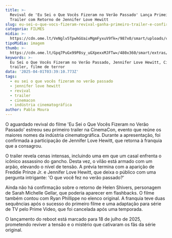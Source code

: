 ```yaml
---
title: >-
  Revival de 'Eu Sei o Que Vocês Fizeram no Verão Passado' Lança Primeiro
  Trailer com Retorno de Jennifer Love Hewitt
slug: eu-sei-o-que-vocs-fizeram-revival-ganha-primeiro-trailer-e-confirma-atriz
categoria: FILMES
midia: >-
  https://cdn.ome.lt/VeNglv5TpwhGUaivMgmFyxuV9fk=/987x0/smart/uploads/conteudo/fotos/eu-sei-o-que-voces-fizeram-passado.png
tipoMidia: imagem
thumb: >-
  https://cdn.ome.lt/Gpq7PuGx99P8sy_uGXpexxMJFTw=/480x360/smart/extras/conteudos/omelete_THUMB_-_2025-03-18T124228.570.png
keywords: >-
  Eu Sei o Que Vocês Fizeram no Verão Passado, Jennifer Love Hewitt, CinemaCon,
  trailer, filme de terror
data: '2025-04-01T03:39:10.773Z'
tags:
  - eu sei o que vocês fizeram no verão passado
  - jennifer love hewitt
  - revival
  - trailer
  - cinemacon
  - indústria cinematográfica
author: Pablo Moura
---
```


O aguardado revival do filme 'Eu Sei o Que Vocês Fizeram no Verão Passado' estreou seu primeiro trailer na CinemaCon, evento que reúne os maiores nomes da indústria cinematográfica. Durante a apresentação, foi confirmada a participação de Jennifer Love Hewitt, que retorna à franquia que a consagrou.

O trailer revela cenas intensas, incluindo uma em que um casal enfrenta o icônico assassino do gancho. Desta vez, o vilão está armado com um arpão, elevando o nível de tensão. A prévia termina com a aparição de Freddie Prinze Jr. e Jennifer Love Hewitt, que deixa o público com uma pergunta intrigante: 'O que você fez no verão passado?'

Ainda não há confirmação sobre o retorno de Helen Shivers, personagem de Sarah Michelle Gellar, que poderia aparecer em flashbacks. O filme também contou com Ryan Phillippe no elenco original. A franquia teve duas sequências após o sucesso do primeiro filme e uma adaptação para série de TV pelo Prime Video, que foi cancelada após uma temporada.

O lançamento do reboot está marcado para 18 de julho de 2025, prometendo reviver a tensão e o mistério que cativaram os fãs da série original.
